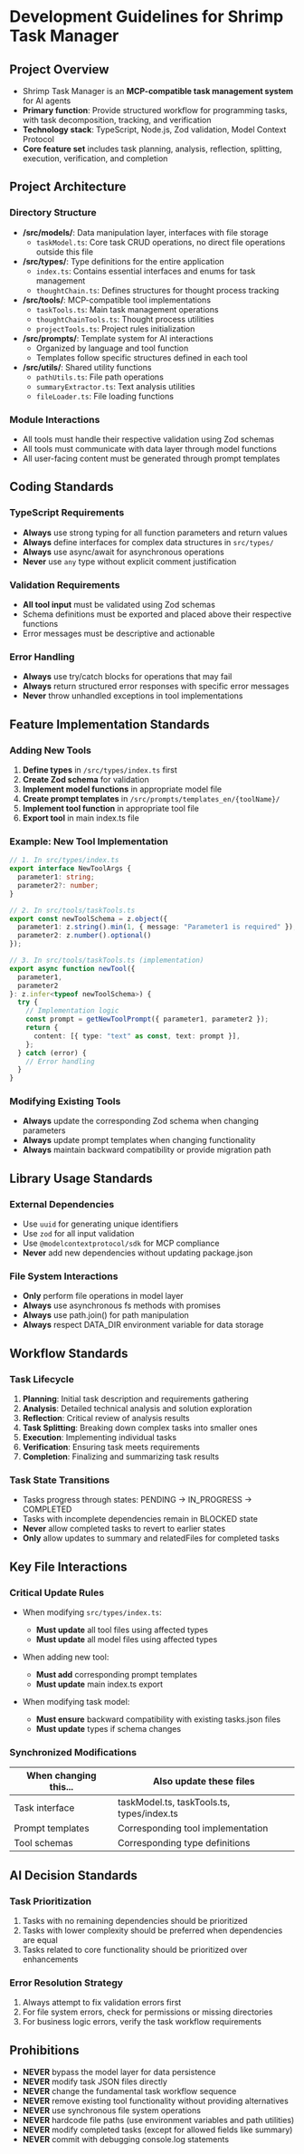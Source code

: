 # Development Guidelines for Shrimp Task Manager

## Project Overview

- Shrimp Task Manager is an **MCP-compatible task management system** for AI agents
- **Primary function**: Provide structured workflow for programming tasks, with task decomposition, tracking, and verification
- **Technology stack**: TypeScript, Node.js, Zod validation, Model Context Protocol
- **Core feature set** includes task planning, analysis, reflection, splitting, execution, verification, and completion

## Project Architecture

### Directory Structure

- **/src/models/**: Data manipulation layer, interfaces with file storage
  - `taskModel.ts`: Core task CRUD operations, no direct file operations outside this file
- **/src/types/**: Type definitions for the entire application
  - `index.ts`: Contains essential interfaces and enums for task management
  - `thoughtChain.ts`: Defines structures for thought process tracking
- **/src/tools/**: MCP-compatible tool implementations
  - `taskTools.ts`: Main task management operations
  - `thoughtChainTools.ts`: Thought process utilities  
  - `projectTools.ts`: Project rules initialization
- **/src/prompts/**: Template system for AI interactions
  - Organized by language and tool function
  - Templates follow specific structures defined in each tool
- **/src/utils/**: Shared utility functions
  - `pathUtils.ts`: File path operations
  - `summaryExtractor.ts`: Text analysis utilities
  - `fileLoader.ts`: File loading functions

### Module Interactions

- All tools must handle their respective validation using Zod schemas
- All tools must communicate with data layer through model functions
- All user-facing content must be generated through prompt templates

## Coding Standards

### TypeScript Requirements

- **Always** use strong typing for all function parameters and return values
- **Always** define interfaces for complex data structures in `src/types/`
- **Always** use async/await for asynchronous operations
- **Never** use `any` type without explicit comment justification

### Validation Requirements

- **All tool input** must be validated using Zod schemas
- Schema definitions must be exported and placed above their respective functions
- Error messages must be descriptive and actionable

### Error Handling

- **Always** use try/catch blocks for operations that may fail
- **Always** return structured error responses with specific error messages
- **Never** throw unhandled exceptions in tool implementations

## Feature Implementation Standards

### Adding New Tools

1. **Define types** in `/src/types/index.ts` first
2. **Create Zod schema** for validation
3. **Implement model functions** in appropriate model file
4. **Create prompt templates** in `/src/prompts/templates_en/{toolName}/`
5. **Implement tool function** in appropriate tool file
6. **Export tool** in main index.ts file

### Example: New Tool Implementation

```typescript
// 1. In src/types/index.ts
export interface NewToolArgs {
  parameter1: string;
  parameter2?: number;
}

// 2. In src/tools/taskTools.ts
export const newToolSchema = z.object({
  parameter1: z.string().min(1, { message: "Parameter1 is required" }),
  parameter2: z.number().optional()
});

// 3. In src/tools/taskTools.ts (implementation)
export async function newTool({
  parameter1,
  parameter2
}: z.infer<typeof newToolSchema>) {
  try {
    // Implementation logic
    const prompt = getNewToolPrompt({ parameter1, parameter2 });
    return {
      content: [{ type: "text" as const, text: prompt }],
    };
  } catch (error) {
    // Error handling
  }
}
```

### Modifying Existing Tools

- **Always** update the corresponding Zod schema when changing parameters
- **Always** update prompt templates when changing functionality
- **Always** maintain backward compatibility or provide migration path

## Library Usage Standards

### External Dependencies

- Use `uuid` for generating unique identifiers
- Use `zod` for all input validation
- Use `@modelcontextprotocol/sdk` for MCP compliance
- **Never** add new dependencies without updating package.json

### File System Interactions

- **Only** perform file operations in model layer
- **Always** use asynchronous fs methods with promises
- **Always** use path.join() for path manipulation
- **Always** respect DATA_DIR environment variable for data storage

## Workflow Standards

### Task Lifecycle

1. **Planning**: Initial task description and requirements gathering
2. **Analysis**: Detailed technical analysis and solution exploration
3. **Reflection**: Critical review of analysis results
4. **Task Splitting**: Breaking down complex tasks into smaller ones
5. **Execution**: Implementing individual tasks
6. **Verification**: Ensuring task meets requirements
7. **Completion**: Finalizing and summarizing task results

### Task State Transitions

- Tasks progress through states: PENDING → IN_PROGRESS → COMPLETED
- Tasks with incomplete dependencies remain in BLOCKED state
- **Never** allow completed tasks to revert to earlier states
- **Only** allow updates to summary and relatedFiles for completed tasks

## Key File Interactions

### Critical Update Rules

- When modifying `src/types/index.ts`:
  - **Must update** all tool files using affected types
  - **Must update** all model files using affected types

- When adding new tool:
  - **Must add** corresponding prompt templates
  - **Must update** main index.ts export

- When modifying task model:
  - **Must ensure** backward compatibility with existing tasks.json files
  - **Must update** types if schema changes

### Synchronized Modifications

| When changing this... | Also update these files |
|----------------------|-------------------------|
| Task interface | taskModel.ts, taskTools.ts, types/index.ts |
| Prompt templates | Corresponding tool implementation |
| Tool schemas | Corresponding type definitions |

## AI Decision Standards

### Task Prioritization

1. Tasks with no remaining dependencies should be prioritized
2. Tasks with lower complexity should be preferred when dependencies are equal
3. Tasks related to core functionality should be prioritized over enhancements

### Error Resolution Strategy

1. Always attempt to fix validation errors first
2. For file system errors, check for permissions or missing directories
3. For business logic errors, verify the task workflow requirements

## Prohibitions

- **NEVER** bypass the model layer for data persistence
- **NEVER** modify task JSON files directly
- **NEVER** change the fundamental task workflow sequence
- **NEVER** remove existing tool functionality without providing alternatives
- **NEVER** use synchronous file system operations
- **NEVER** hardcode file paths (use environment variables and path utilities)
- **NEVER** modify completed tasks (except for allowed fields like summary)
- **NEVER** commit with debugging console.log statements